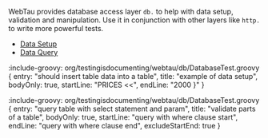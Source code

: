 WebTau provides database access layer `db.` to help with data setup, validation and manipulation.
Use it in conjunction with other layers like `http.` to write more powerful tests.

* [Data Setup](database/data-setup)
* [Data Query](database/data-query)

:include-groovy: org/testingisdocumenting/webtau/db/DatabaseTest.groovy {
    entry: "should insert table data into a table",
    title: "example of data setup",
    bodyOnly: true,
    startLine: "PRICES <<",
    endLine: "2000 }"
}

:include-groovy: org/testingisdocumenting/webtau/db/DatabaseTest.groovy {
    entry: "query table with select statement and param",
    title: "validate parts of a table",
    bodyOnly: true,
    startLine: "query with where clause start",
    endLine: "query with where clause end",
    excludeStartEnd: true
}
